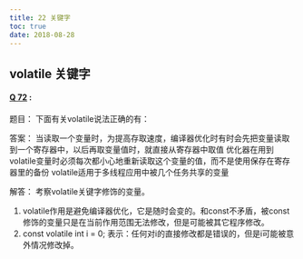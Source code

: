 ```yaml
---
title: 22 关键字
toc: true
date: 2018-08-28
---
```


## volatile 关键字

#### [Q 72](http://blog.csdn.net/zerocboy/article/details/51638828) :


题目：
下面有关volatile说法正确的有：

答案：
当读取一个变量时，为提高存取速度，编译器优化时有时会先把变量读取到一个寄存器中，以后再取变量值时，就直接从寄存器中取值
优化器在用到volatile变量时必须每次都小心地重新读取这个变量的值，而不是使用保存在寄存器里的备份
volatile适用于多线程应用中被几个任务共享的变量

解答：
考察volatile关键字修饰的变量。
1. volatile作用是避免编译器优化，它是随时会变的。和const不矛盾，被const修饰的变量只是在当前作用范围无法修改，但是可能被其它程序修改。
2. const volatile int i = 0; 表示：任何对i的直接修改都是错误的，但是i可能被意外情况修改掉。
